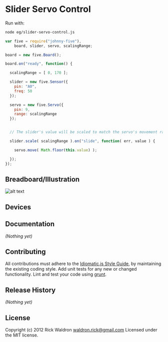 # Slider Servo Control

Run with:
```bash
node eg/slider-servo-control.js
```


```javascript
var five = require("johnny-five"),
    board, slider, servo, scalingRange;

board = new five.Board();

board.on("ready", function() {

  scalingRange = [ 0, 170 ];

  slider = new five.Sensor({
    pin: "A0",
    freq: 50
  });

  servo = new five.Servo({
    pin: 9,
    range: scalingRange
  });


  // The slider's value will be scaled to match the servo's movement range

  slider.scale( scalingRange ).on("slide", function( err, value ) {

    servo.move( Math.floor(this.value) );

  });
});

```

## Breadboard/Illustration

![alt text](breadboard/slider-servo-control.png "slider-servo-control.png")




## Devices




## Documentation

_(Nothing yet)_









## Contributing
All contributions must adhere to the [Idiomatic.js Style Guide](https://github.com/rwldrn/idiomatic.js),
by maintaining the existing coding style. Add unit tests for any new or changed functionality. Lint and test your code using [grunt](https://github.com/cowboy/grunt).

## Release History
_(Nothing yet)_

## License
Copyright (c) 2012 Rick Waldron <waldron.rick@gmail.com>
Licensed under the MIT license.
